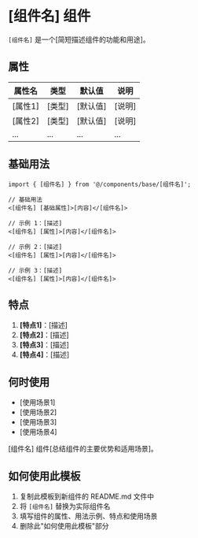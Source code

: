 # [组件名] 组件

`[组件名]` 是一个[简短描述组件的功能和用途]。

## 属性

| 属性名  | 类型   | 默认值   | 说明   |
| ------- | ------ | -------- | ------ |
| [属性1] | [类型] | [默认值] | [说明] |
| [属性2] | [类型] | [默认值] | [说明] |
| ...     | ...    | ...      | ...    |

## 基础用法

```tsx
import { [组件名] } from '@/components/base/[组件名]';

// 基础用法
<[组件名] [基础属性]>[内容]</[组件名]>

// 示例 1：[描述]
<[组件名] [属性]>[内容]</[组件名]>

// 示例 2：[描述]
<[组件名] [属性]>[内容]</[组件名]>

// 示例 3：[描述]
<[组件名] [属性]>[内容]</[组件名]>
```

## 特点

1. **[特点1]**：[描述]
2. **[特点2]**：[描述]
3. **[特点3]**：[描述]
4. **[特点4]**：[描述]

## 何时使用

-   [使用场景1]
-   [使用场景2]
-   [使用场景3]
-   [使用场景4]

[组件名] 组件[总结组件的主要优势和适用场景]。

## 如何使用此模板

1. 复制此模板到新组件的 README.md 文件中
2. 将 `[组件名]` 替换为实际组件名
3. 填写组件的属性、用法示例、特点和使用场景
4. 删除此"如何使用此模板"部分
